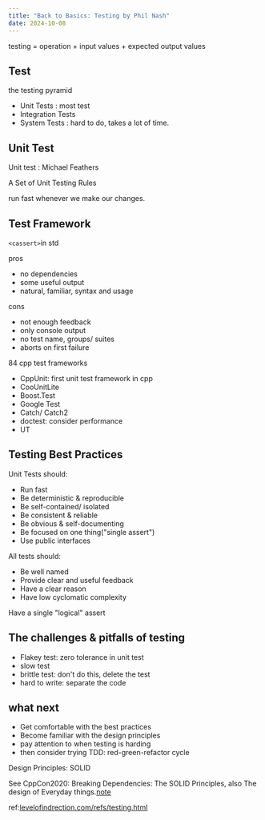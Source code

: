 ```yaml
---
title: "Back to Basics: Testing by Phil Nash"
date: 2024-10-08
---
```


testing = operation + input values + expected output values

## Test

the testing pyramid

- Unit Tests : most test
- Integration Tests
- System Tests : hard to do, takes a lot of time.

## Unit Test

Unit test : Michael Feathers

A Set of Unit Testing Rules

run fast whenever we make our changes.

## Test Framework

`<cassert>`in std

pros

- no dependencies
- some useful output
- natural, familiar, syntax and usage

cons

- not enough feedback
- only console output
- no test name, groups/ suites
- aborts on first failure

84 cpp test frameworks

- CppUnit: first unit test framework in cpp
- CooUnitLite
- Boost.Test
- Google Test
- Catch/ Catch2
- doctest: consider performance
- UT

## Testing Best Practices

Unit Tests should:

- Run fast
- Be deterministic & reproducible
- Be self-contained/ isolated
- Be consistent & reliable
- Be obvious & self-documenting
- Be focused on one thing("single assert")
- Use public interfaces

All tests should:

- Be well named
- Provide clear and useful feedback
- Have a clear reason
- Have low cyclomatic complexity

Have a single "logical" assert

## The challenges & pitfalls of testing

- Flakey test: zero tolerance in unit test
- slow test
- brittle test: don't do this, delete the test
- hard to write: separate the code

## what next

- Get comfortable with the best practices
- Become familiar with the design principles
- pay attention to when testing is harding
- then consider trying TDD: red-green-refactor cycle

Design Principles: SOLID

See CppCon2020: Breaking Dependencies: The SOLID Principles, also The design of Everyday things.[note](../2020/breaking_dependencies_the_solid_principles.md)

ref:[levelofindrection.com/refs/testing.html](https://levelofindirection.com/refs/testing.html)
